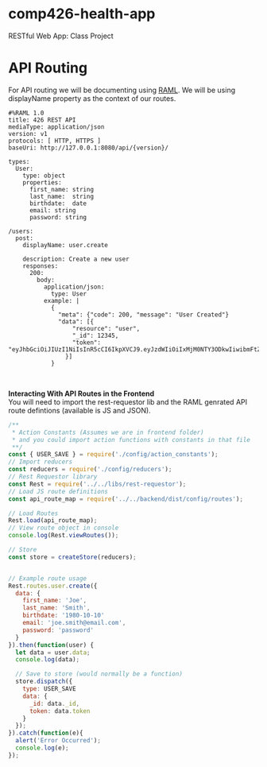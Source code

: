 # comp426-health-app
RESTful Web App: Class Project

# API Routing
For API routing we will be documenting using [RAML](https://github.com/raml-org/raml-spec/blob/master/versions/raml-10/raml-10.md/).
We will be using displayName property as the context of our routes.
```raml
#%RAML 1.0
title: 426 REST API
mediaType: application/json
version: v1
protocols: [ HTTP, HTTPS ]
baseUri: http://127.0.0.1:8080/api/{version}/

types:
  User:
    type: object
    properties:
      first_name: string
      last_name:  string
      birthdate:  date
      email: string
      password: string

/users:
  post:
    displayName: user.create

    description: Create a new user
    responses:
      200:
        body:
          application/json:
            type: User
          example: |
            {
              "meta": {"code": 200, "message": "User Created"}
              "data": [{
                  "resource": "user",
                  "_id": 12345,
                  "token": "eyJhbGciOiJIUzI1NiIsInR5cCI6IkpXVCJ9.eyJzdWIiOiIxMjM0NTY3ODkwIiwibmFtZSI6IkpvaG4gRG9lIiwiYWRtaW4iOnRydWV9.TJVA95OrM7E2cBab30RMHrHDcEfxjoYZgeFONFh7HgQ"
                }]
            }
```
<br>

**Interacting With API Routes in the Frontend** <br>
You will need to import the rest-requestor lib and the RAML genrated API route
defintions (available is JS and JSON).
```javascript
/**
 * Action Constants (Assumes we are in frontend folder)
 * and you could import action functions with constants in that file
 **/
const { USER_SAVE } = require('./config/action_constants');
// Import reducers
const reducers = require('./config/reducers');
// Rest Requestor library
const Rest = require('../../libs/rest-requestor');
// Load JS route definitions
const api_route_map = require('../../backend/dist/config/routes');

// Load Routes
Rest.load(api_route_map);
// View route object in console
console.log(Rest.viewRoutes());

// Store
const store = createStore(reducers);


// Example route usage
Rest.routes.user.create({
  data: {
    first_name: 'Joe',
    last_name: 'Smith',
    birthdate: '1980-10-10'
    email: 'joe.smith@email.com',
    password: 'password'
  }
}).then(function(user) {
  let data = user.data;
  console.log(data);

  // Save to store (would normally be a function)
  store.dispatch({
    type: USER_SAVE
    data: {
      _id: data._id,
      token: data.token
    }
  });
}).catch(function(e){
  alert('Error Occurred');
  console.log(e);
});
```

